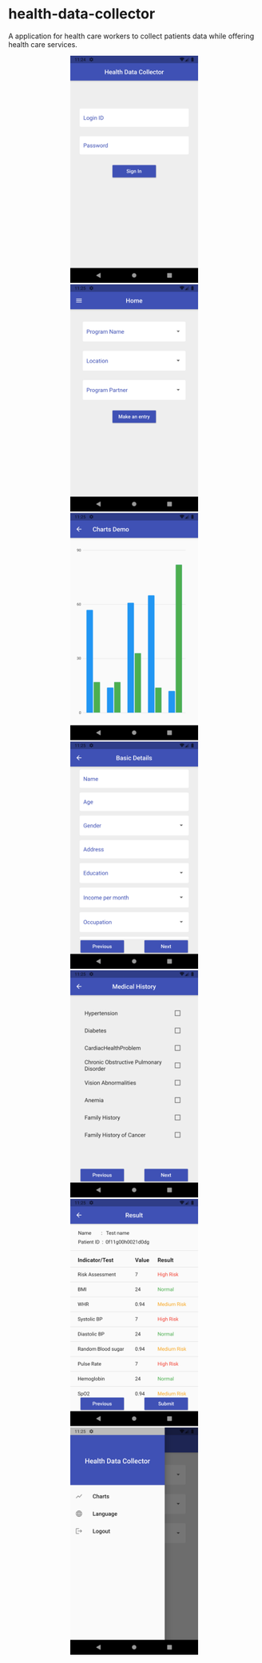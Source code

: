 # health-data-collector
A application for health care workers to collect patients data while offering health care services.

<p align="center">
  <img src="Screenshot_1622094897.png" width="256" height="455">
  <img src="Screenshot_1622094902.png" width="256" height="455">
  <img src="Screenshot_1622094912.png" width="256" height="455">
  <img src="Screenshot_1622094918.png" width="256" height="455">
  <img src="Screenshot_1622094922.png" width="256" height="455">
  <img src="Screenshot_1622094937.png" width="256" height="455">
  <img src="Screenshot_1622094952.png" width="256" height="455">
</p>
